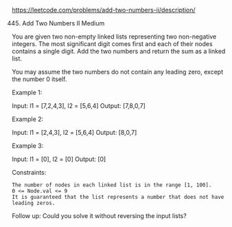 https://leetcode.com/problems/add-two-numbers-ii/description/

445. Add Two Numbers II
Medium

You are given two non-empty linked lists representing two non-negative
integers. The most significant digit comes first and each of their nodes
contains a single digit. Add the two numbers and return the sum as a
linked list.

You may assume the two numbers do not contain any leading zero, except
the number 0 itself.

 

Example 1:

Input: l1 = [7,2,4,3], l2 = [5,6,4]
Output: [7,8,0,7]

Example 2:

Input: l1 = [2,4,3], l2 = [5,6,4]
Output: [8,0,7]

Example 3:

Input: l1 = [0], l2 = [0]
Output: [0]

 

Constraints:

    The number of nodes in each linked list is in the range [1, 100].
    0 <= Node.val <= 9
    It is guaranteed that the list represents a number that does not have leading zeros.

 

Follow up: Could you solve it without reversing the input lists?

